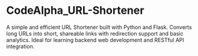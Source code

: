 # CodeAlpha_URL-Shortener
A simple and efficient URL Shortener built with Python and Flask. Converts long URLs into short, shareable links with redirection support and basic analytics. Ideal for learning backend web development and RESTful API integration.

